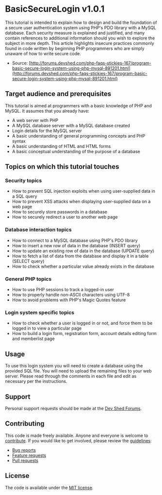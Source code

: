 # BasicSecureLogin v1.0.1

This tutorial is intended to explain how to design and build the foundation of a secure user authentication system using PHP's PDO library with a MySQL database. Each security measure is explained and justified, and many contain references to additional information should you wish to explore the subject in more depth. This article highlights insecure practices commonly found in code written by beginning PHP programmers who are simply unaware of how to write secure code.

* Source: [http://forums.devshed.com/php-faqs-stickies-167/program-basic-secure-login-system-using-php-mysql-891201.html](http://forums.devshed.com/php-faqs-stickies-167/program-basic-secure-login-system-using-php-mysql-891201.html)


## Target audience and prerequisites

This tutorial is aimed at programmers with a basic knowledge of PHP and MySQL. It assumes that you already have:

* A web server with PHP
* A MySQL database server with a MySQL database created
* Login details for the MySQL server
* A basic understanding of general programming concepts and PHP syntax
* A basic understanding of HTML and HTML forms
* A basic conceptual understanding of the purpose of a database


## Topics on which this tutorial touches

### Security topics
* How to prevent SQL injection exploits when using user-supplied data in a SQL query
* How to prevent XSS attacks when displaying user-supplied data on a web page
* How to securely store passwords in a database
* How to securely redirect a user to another web page

### Database interaction topics
* How to connect to a MySQL database using PHP's PDO library
* How to insert a new row of data in the database (INSERT query)
* How to update an existing row of data in the database (UPDATE query)
* How to fetch a list of data from the database and display it in a table (SELECT query)
* How to check whether a particular value already exists in the database

### General PHP topics
* How to use PHP sessions to track a logged-in user
* How to properly handle non-ASCII characters using UTF-8
* How to avoid problems with PHP's Magic Quotes feature

### Login system specific topics
* How to check whether a user is logged in or not, and force them to be logged in to view a particular page
* How to build a login form, registration form, account details editing form and memberlist page


## Usage

To use this login system you will need to create a database using the provided SQL file.  You will need to upload the remaining files to your web server.  Please read through the comments in each file and edit as necessary per the instructions.


## Support

Personal support requests should be made at the [Dev Shed Forums](http://forums.devshed.com).


## Contributing

This code is made freely available. Anyone and everyone is welcome to [contribute](CONTRIBUTING.md). If you would like to get involved, please review the [guidelines](CONTRIBUTING.md):

* [Bug reports](CONTRIBUTING.md#bugs)
* [Feature requests](CONTRIBUTING.md#features)
* [Pull requests](CONTRIBUTING.md#pull-requests)


## License

The code is available under the [MIT license](LICENSE).